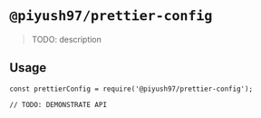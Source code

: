 # `@piyush97/prettier-config`

> TODO: description

## Usage

```
const prettierConfig = require('@piyush97/prettier-config');

// TODO: DEMONSTRATE API
```
